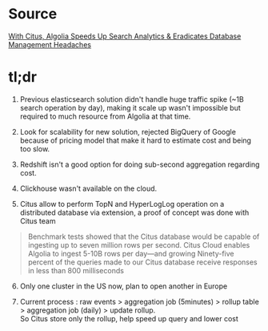 # Source

[With Citus, Algolia Speeds Up Search Analytics & Eradicates Database Management Headaches](https://www.citusdata.com/customers/algolia)

# tl;dr

1. Previous elasticsearch solution didn't handle huge traffic spike (~1B search operation by day), making it scale up wasn't impossible but required to much resource from Algolia at that time.

2. Look for scalability for new solution, rejected BigQuery of Google because of pricing model that make it hard to estimate cost and being too slow.

3. Redshift isn't a good option for doing sub-second aggregation regarding cost.

4. Clickhouse wasn't available on the cloud.

5. Citus allow to perform TopN and HyperLogLog operation on a distributed database via extension, a proof of concept was done with Citus team
> Benchmark tests showed that the Citus database would be capable of ingesting up to seven million rows per second.
> Citus Cloud enables Algolia to ingest 5-10B rows per day—and growing
> Ninety-five percent of the queries made to our Citus database receive responses in less than 800 milliseconds

6. Only one cluster in the US now, plan to open another in Europe

7. Current process : raw events > aggregation job (5minutes) > rollup table > aggregation job (daily) > update rollup.  
So Citus store only the rollup, help speed up query and lower cost
